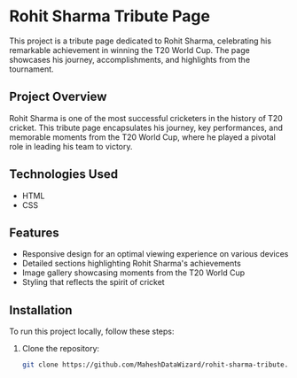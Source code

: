 # Rohit Sharma Tribute Page

This project is a tribute page dedicated to Rohit Sharma, celebrating his remarkable achievement in winning the T20 World Cup. The page showcases his journey, accomplishments, and highlights from the tournament.

## Project Overview

Rohit Sharma is one of the most successful cricketers in the history of T20 cricket. This tribute page encapsulates his journey, key performances, and memorable moments from the T20 World Cup, where he played a pivotal role in leading his team to victory.

## Technologies Used

- HTML
- CSS

## Features

- Responsive design for an optimal viewing experience on various devices
- Detailed sections highlighting Rohit Sharma's achievements
- Image gallery showcasing moments from the T20 World Cup
- Styling that reflects the spirit of cricket

## Installation

To run this project locally, follow these steps:

1. Clone the repository:

   ```bash
   git clone https://github.com/MaheshDataWizard/rohit-sharma-tribute.git
